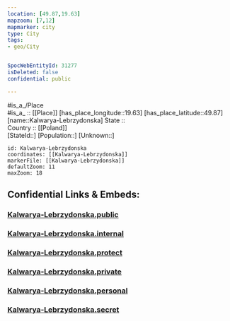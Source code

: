 ```yaml
---
location: [49.87,19.63] 
mapzoom: [7,12] 
mapmarker: city 
type: City
tags:
- geo/City


SpocWebEntityId: 31277
isDeleted: false
confidential: public

---
```

#is_a_/Place  
#is_a_ :: [[Place]] 
[has_place_longitude::19.63] 
[has_place_latitude::49.87] 
[name::Kalwarya-Lebrzydonska] 
State ::  
Country :: [[Poland]]  
[StateId::] 
[Population::] 
[Unknown::] 


```leaflet
id: Kalwarya-Lebrzydonska
coordinates: [[Kalwarya-Lebrzydonska]] 
markerFile: [[Kalwarya-Lebrzydonska]] 
defaultZoom: 11 
maxZoom: 18
```


## Confidential Links & Embeds: 

### [Kalwarya-Lebrzydonska.public](/_public/\Earth\Continent\Europe\Europe~East\Poland\Provinces~Poland\Lesser_Poland\CityKalwarya-Lebrzydonska.public.md) 

### [Kalwarya-Lebrzydonska.internal](/_internal/\Earth\Continent\Europe\Europe~East\Poland\Provinces~Poland\Lesser_Poland\CityKalwarya-Lebrzydonska.internal.md) 

### [Kalwarya-Lebrzydonska.protect](/_protect/\Earth\Continent\Europe\Europe~East\Poland\Provinces~Poland\Lesser_Poland\CityKalwarya-Lebrzydonska.protect.md) 

### [Kalwarya-Lebrzydonska.private](/_private/\Earth\Continent\Europe\Europe~East\Poland\Provinces~Poland\Lesser_Poland\CityKalwarya-Lebrzydonska.private.md) 

### [Kalwarya-Lebrzydonska.personal](/_personal/\Earth\Continent\Europe\Europe~East\Poland\Provinces~Poland\Lesser_Poland\CityKalwarya-Lebrzydonska.personal.md) 

### [Kalwarya-Lebrzydonska.secret](/_secret/\Earth\Continent\Europe\Europe~East\Poland\Provinces~Poland\Lesser_Poland\CityKalwarya-Lebrzydonska.secret.md)

